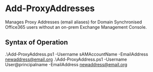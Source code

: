 # Add-ProxyAddresses
Manages Proxy Addresses (email aliases) for Domain Synchronised Office365 users without an on-prem Exchange Management Console.

## Syntax of Operation
.\Add-ProxyAddress.ps1 -Username sAMAccountName -EmailAddress newaddress@email.org
.\Add-ProxyAddress.ps1 -Username User@principalname -EmailAddress newaddress@email.org
